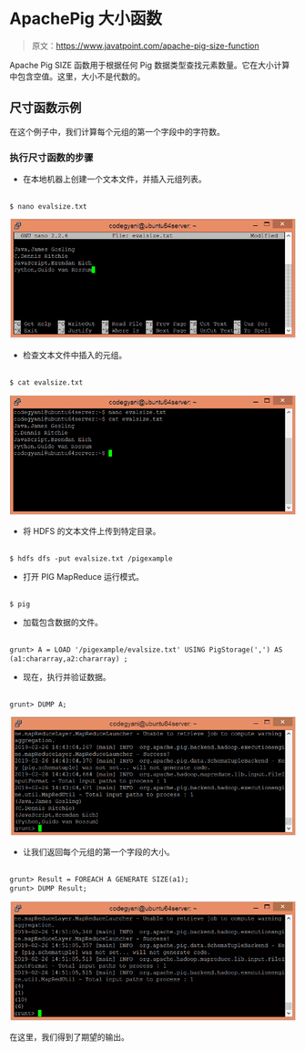 # ApachePig 大小函数

> 原文：<https://www.javatpoint.com/apache-pig-size-function>

Apache Pig SIZE 函数用于根据任何 Pig 数据类型查找元素数量。它在大小计算中包含空值。这里，大小不是代数的。

## 尺寸函数示例

在这个例子中，我们计算每个元组的第一个字段中的字符数。

### 执行尺寸函数的步骤

*   在本地机器上创建一个文本文件，并插入元组列表。

```

$ nano evalsize.txt

```

![Apache Pig SIZE Function](img/d29dc23fc01b3832971ffcdaecdbd446.png)

*   检查文本文件中插入的元组。

```

$ cat evalsize.txt

```

![Apache Pig SIZE Function](img/9b99ba0b55ef9fbb036a6f50e1b5d57d.png)

*   将 HDFS 的文本文件上传到特定目录。

```

$ hdfs dfs -put evalsize.txt /pigexample

```

*   打开 PIG MapReduce 运行模式。

```

$ pig

```

*   加载包含数据的文件。

```

grunt> A = LOAD '/pigexample/evalsize.txt' USING PigStorage(',') AS (a1:chararray,a2:chararray) ;

```

*   现在，执行并验证数据。

```

grunt> DUMP A;

```

![Apache Pig SIZE Function](img/b60adef8774300e2272966dadabbb1b5.png)

*   让我们返回每个元组的第一个字段的大小。

```

grunt> Result = FOREACH A GENERATE SIZE(a1);
grunt> DUMP Result;

```

![Apache Pig SIZE Function](img/8026a278cecf6b741acb988bfe106604.png)

在这里，我们得到了期望的输出。